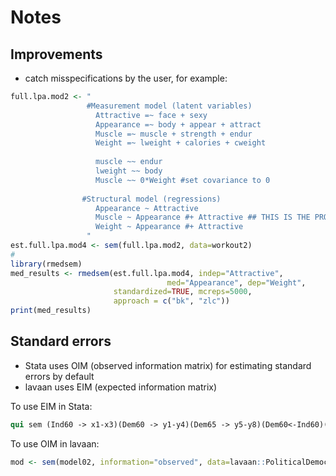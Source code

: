 # Notes

## Improvements

- catch misspecifications by the user, for example:

```r
full.lpa.mod2 <- "
                 #Measurement model (latent variables)
                   Attractive =~ face + sexy
                   Appearance =~ body + appear + attract
                   Muscle =~ muscle + strength + endur
                   Weight =~ lweight + calories + cweight
                
                   muscle ~~ endur
                   lweight ~~ body
                   Muscle ~~ 0*Weight #set covariance to 0
                
                #Structural model (regressions)
                   Appearance ~ Attractive
                   Muscle ~ Appearance #+ Attractive ## THIS IS THE PROBLEM
                   Weight ~ Appearance #+ Attractive
                 "
est.full.lpa.mod4 <- sem(full.lpa.mod2, data=workout2)
#
library(rmedsem)
med_results <- rmedsem(est.full.lpa.mod4, indep="Attractive", 
                                   med="Appearance", dep="Weight",
                       standardized=TRUE, mcreps=5000,
                       approach = c("bk", "zlc"))
print(med_results)
```

## Standard errors

- Stata uses OIM (observed information matrix) for estimating standard errors by default
- lavaan uses EIM (expected information matrix)

To use EIM in Stata: 

```stata
qui sem (Ind60 -> x1-x3)(Dem60 -> y1-y4)(Dem65 -> y5-y8)(Dem60<-Ind60)(Dem65<-Dem60 Ind60),method(ml) vce(eim)
```

To use OIM in lavaan:

```r
mod <- sem(model02, information="observed", data=lavaan::PoliticalDemocracy)
```

